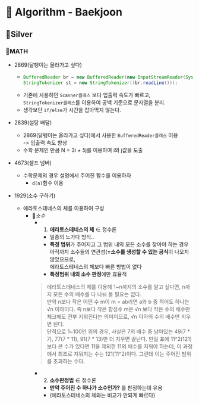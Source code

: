 # 🧸 Algorithm - Baekjoon


## 📍Silver
### 🧮MATH
- 2869(달팽이는 올라가고 싶다)
  - ``` java
    BufferedReader br = new BufferedReader(new InputStreamReader(System.in));
    StringTokenizer st = new StringTokenizer((br.readLine()));
    ```
  - 기존에 사용하던 `Scanner클래스` 보다 입출력 속도가 빠르고, <br> `StringTokenizer클래스`를 이용하여 공백 기준으로 문자열을 분리.
  - 생각보단 `if/else`가 시간을 잡아먹지 않는다.  

- 2839(설탕 배달)
  - 2869(달팽이는 올라가고 싶다)에서 사용한 `BufferedReader클래스` 이용 <br> -> 입출력 속도 향상
  - 수학 문제인 만큼 N = 3*i + 5*j를 이용하여 i와 j값을 도출

- 4673(셀프 넘버)
  - 수학문제의 경우 설명에서 주어진 함수를 이용하자
    - `d(n)`함수 이용

- 1929(소수 구하기)
  - 에라토스테네스의 체를 이용하여 구성
      - 📌*소수*
        - 1) **에라토스테네스의 체** ∈ 정수론
          - 일종의 노가다 방식.. 
          - **특정 범위**가 주어지고 그 범위 내의 모든 소수를 찾아야 하는 경우 <br> 아직까지 소수들의 연관성(**=소수를 생성할 수 있는 공식**이 나오지 않았으므로,<br> 에라토스테네스의 체보다 빠른 방법이 없다
          - **특정범위 내의 소수 판정**에만 효율적
        >    에라토스테네스의 체를 이용해 1~n까지의 소수를 알고 싶다면, n까지 모든 수의 배수를 다 나눠 볼 필요는 없다.   
      만약 n보다 작은 어떤 수 m이 m = ab라면 a와 b 중 적어도 하나는 √n 이하이다.
      즉 n보다 작은 합성수 m은 √n 보다 작은 수의 배수만 체크해도 전부 지워진다는 의미이므로, √n 이하의 수의 배수만 지우면 된다. <br>단적으로 1~100인 위의 경우, 사실은 7의 배수 중 남아있는 49(7 * 7), 77(7 * 11), 91(7 * 13)만 더 지우면 끝난다.
      만일 표에 11^2(121)보다 큰 수가 있다면 11을 제외한 11의 배수를 지워야 하는데, 이 과정에서 최초로 지워지는 수는 121(11^2)이다. 그런데 이는 주어진 범위를 초과하는 수다.        
        - 2) **소수판정법** ∈ 정수론
            - **만약 주어진 수 하나가 소수인가?** 를 판정하는데 유용
            - (에라토스테네스의 체와는 비교가 안되게 빠르다)